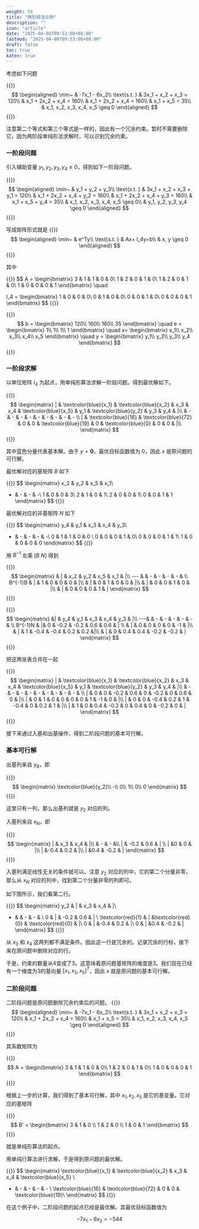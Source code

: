 ```yaml
---
weight: 50
title: "两阶段法示例"
description: ""
icon: "article"
date: "2025-04-08T09:53:00+08:00"
lastmod: "2025-04-08T09:53:00+08:00"
draft: false
toc: true
katex: true
---
```


考虑如下问题

{{<katex>}}
$$
\begin{aligned}
\min~ & -7x_1 - 6x_2\\
\text{s.t. } & 3x_1 + x_2 + x_3 = 120\\
& x_1 + 2x_2 + x_4 = 160\\
& x_1 + 2x_2 + x_4 = 160\\
& x_1 + x_5 = 35\\
& x_1, x_2, x_3, x_4, x_5 \geq 0
\end{aligned}
$$
{{</katex>}}

注意第二个等式和第三个等式是一样的，因此有一个冗余约束。暂时不需要删除它，因为两阶段单纯形法求解时，可以识别冗余约束。

### 一阶段问题

引入辅助变量 $y_1, y_2, y_3, y_4 \geq 0$，得到如下一阶段问题。

{{<katex>}}
$$
\begin{aligned}
\min~ & y_1 + y_2 + y_3\\
\text{s.t. } & 3x_1 + x_2 + x_3 + y_1 = 120\\
& x_1 + 2x_2 + x_4 + y_2 = 160\\
& x_1 + 2x_2 + x_4 + y_3 = 160\\
& x_1 + x_5 + y_4 = 35\\
& x_1, x_2, x_3, x_4, x_5 \geq 0\\
& y_1, y_2, y_3, y_4 \geq 0
\end{aligned}
$$
{{</katex>}}

写成矩阵形式就是
{{<katex>}}
$$
\begin{aligned}
\min~ & e^Ty\\
\text{s.t. } & Ax+ I_4y=b\\
& x, y \geq 0
\end{aligned}
$$
{{</katex>}}

其中

{{<katex>}}
$$
A = 
\begin{bmatrix}
3 & 1 & 1 & 0 & 0\\
1 & 2 & 0 & 1 & 0\\
1 & 2 & 0 & 1 & 0\\
1 & 0 & 0 & 0 & 1
\end{bmatrix}
\quad

I_4 = 
\begin{bmatrix}
1 & 0 & 0 & 0\\
0 & 1 & 0 & 0\\
0 & 0 & 1 & 0\\
0 & 0 & 0 & 1
\end{bmatrix}
$$
{{</katex>}}

{{<katex>}}
$$
b = 
\begin{bmatrix}
120\\
160\\
160\\
35
\end{bmatrix}
\quad
e = \begin{bmatrix}
1\\
1\\
1\\
1
\end{bmatrix}
\quad
x= 
\begin{bmatrix}
x_1\\
x_2\\
x_3\\
x_4\\
x_5
\end{bmatrix}
\quad
y = 
\begin{bmatrix}
y_1\\
y_2\\
y_3\\
y_4
\end{bmatrix}
$$
{{</katex>}}

### 一阶段求解

以单位矩阵 $I_4$ 为起点，用单纯形算法求解一阶段问题。得到最优解如下。

{{<katex>}}
$$
\begin{matrix}
| & \textcolor{blue}{x_1} & \textcolor{blue}{x_2} & x_3 & x_4 & \textcolor{blue}{x_5} & y_1 & \textcolor{blue}{y_2} & y_3 & y_4 & |\\
& -   & -   & -   & -   & -   & -   & -   & -    & - \\
| & \textcolor{blue}{16} & \textcolor{blue}{72} & 0 & 0 & \textcolor{blue}{19} & 0 & \textcolor{blue}{0} & 0 & 0 & |\\
\end{matrix}
$$
{{</katex>}}

其中蓝色分量代表基本解。由于 $y=\mathbf{0}$，最优目标函数值为 0，因此 $x$ 是原问题的可行解。

最优解对应的基矩阵 $B$ 如下

{{<katex>}}
$$
\begin{matrix}
x_2 & y_2 & x_5 & x_1\\
-   & -   & -   & -\\
1 & 0 & 0 & 3\\
2 & 1 & 0 & 1\\
2 & 0 & 0 & 1\\
0 & 0 & 1 & 1
\end{matrix}
$$
{{</katex>}}

最优解对应的非基矩阵 $N$ 如下

{{<katex>}}
$$
\begin{matrix}
y_4 & y_1 & x_3 & x_4 & y_3\\
-   & -   & -   & - & -\\
0 & 1 & 1 & 0 & 0 \\
0 & 0 & 0 & 1 & 0\\
0 & 0 & 0 & 1 & 1\\
1 & 0 & 0 & 0 & 0
\end{matrix}
$$
{{</katex>}}

用 $B^{-1}$ 左乘 $[B~ N]$ 得到

{{<katex>}}
$$
\begin{matrix}
& | & x_2 & y_2 & x_5 & x_1 & |\\
--- & & -   & -   & -   & - & \\
B^{-1}B & | & 1 & 0 & 0 & 0 & |\\
& | & 0 & 1 & 0 & 0 & |\\
& | & 0 & 0 & 1 & 0 & |\\
& | & 0 & 0 & 0 & 1 & |
\end{matrix}
$$
{{</katex>}}

{{<katex>}}
$$
\begin{matrix}
&| & y_4 & y_1 & x_3 & x_4 & y_3 & |\\
---& & -   & -   & -   & - & - & \\
B^{-1}N & |& 0 & -0.2 & -0.2 & 0.6 & 0.6 & | \\
& | & 0 & 0 & 0 & 0 & -1 & |\\
& | & 1 & -0.4 & -0.4 & 0.2 & 0.2 &|\\
& | & 0 & 0.4 & 0.4 & -0.2 & -0.2 & |
\end{matrix}
$$
{{</katex>}}

把这两张表合并在一起

{{<katex>}}
$$
\begin{matrix}
| & \textcolor{blue}{x_1} & \textcolor{blue}{x_2} & x_3 & x_4 & \textcolor{blue}{x_5} & y_1 & \textcolor{blue}{y_2} & y_3 & y_4 & |\\
  & -   & -   & -   & -   & -   & -   &   - & -   &  -  & \\
| & 0 & 0 & -0.2 & 0.6 & 0 & -0.2 & 0 & 0.6 & 0 & |\\
| & 0 & 1 & 0 & 0 & 0 & 0 & 1 & -1 & 0 & |\\
| & 0 & 0 & -0.4 & 0.2 & 1 & -0.4 & 0 & 0.2 & 1 & |\\
| & 1 & 0 & 0.4 & -0.2 & 0 & 0.4 & 0 & -0.2 & 0 & |
\end{matrix}
$$
{{</katex>}}

接下来通过入基和出基操作，得到二阶段问题的基本可行解。

### 基本可行解

出基列来自 $y_B$，即

{{<katex>}}
$$
\begin{matrix}
\textcolor{blue}{y_2}\\
-\\
0\\
1\\
0\\
0
\end{matrix}
$$
{{</katex>}}

这里只有一列，那么出基列就是 $y_2$ 对应的列。

入基列来自 $x_N$，即

{{<katex>}}
$$
\begin{matrix}
| & x_3 & x_4 & |\\
& - & - &\\
| & -0.2 & 0.6 & | \\
| &0 & 0 & |\\
| &-0.4 & 0.2 & |\\
| &0.4 & -0.2 & |
\end{matrix}
$$
{{</katex>}}

入基列满足线性无关的条件就可以。注意 $y_2$ 对应的列中，它的第二个分量非零，那么从 $x_N$ 对应的列中，找到第二个分量非零的列即可。

如下图所示，我们看第二行。

{{<katex>}}
$$
\begin{matrix}
y_2 & | & x_3 & x_4 & |\\
-   &   & -   & -   & \\
0 & | & -0.2 & 0.6 & | \\
\textcolor{red}{1} & | &\textcolor{red}{0} & \textcolor{red}{0} & |\\
0 & | &-0.4 & 0.2 & |\\
0 & | &0.4 & -0.2 & |
\end{matrix}
$$
{{</katex>}}

从 $x_3$ 和 $x_4$ 这两列都不满足条件。因此这一行是冗余的。记录冗余的行标，接下来在原问题中删除对应的行。

于是，约束的数量从4变成了3。这意味着原问题基矩阵的维度是3。我们现在已经有一个维度为3的基向量 $[x_1, x_2, x_5]^T$，因此 $x$ 就是原问题的基本可行解。

### 二阶段问题

二阶段问题是原问题删除冗余约束后的问题。
{{<katex>}}
$$
\begin{aligned}
\min~ & -7x_1 - 6x_2\\
\text{s.t. } & 3x_1 + x_2 + x_3 = 120\\
& x_1 + 2x_2 + x_4 = 160\\
& x_1 + x_5 = 35\\
& x_1, x_2, x_3, x_4, x_5 \geq 0
\end{aligned}
$$
{{</katex>}}

其系数矩阵为

{{<katex>}}
$$
A = \begin{bmatrix}
3 & 1 & 1 & 0 & 0\\
1 & 2 & 0 & 1 & 0\\
1 & 0 & 0 & 0 & 1
\end{bmatrix}
$$
{{</katex>}}

根据上一步的计算，我们得到了基本可行解，其中 $x_1, x_2, x_5$ 是它的基变量。它对应的基矩阵

{{<katex>}}
$$
B' =
\begin{bmatrix}
3 & 1 & 0 \\
1 & 2 & 0 \\
1 & 0 & 1 
\end{bmatrix}
$$
{{</katex>}}

就是单纯形算法的起点。

用单纯行算法进行求解，于是得到原问题的最优解。

{{<katex>}}
$$
\begin{matrix}
\textcolor{blue}{x_1} & \textcolor{blue}{x_2} & x_3 & x_4 & \textcolor{blue}{x_5} \\
 - & -   & -   & -   & - \\
\textcolor{blue}{16} & \textcolor{blue}{72} & 0 & 0 & \textcolor{blue}{19}\\
\end{matrix}
$$
{{</katex>}}

在这个例子中，二阶段问题的起点已经是最优解。其最优目标函数值为

$$
-7x_1 - 6x_2 = -544
$$
